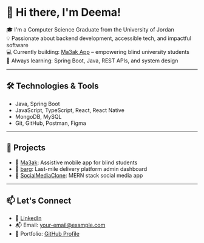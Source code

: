 # 👋 Hi there, I'm Deema!

🎓 I'm a Computer Science Graduate from the University of Jordan  
💡 Passionate about backend development, accessible tech, and impactful software  
💻 Currently building: [Ma3ak App](https://github.com/DeemaFuad/Ma3ak) – empowering blind university students  
🚀 Always learning: Spring Boot, Java, REST APIs, and system design

---

## 🛠️ Technologies & Tools
- Java, Spring Boot
- JavaScript, TypeScript, React, React Native
- MongoDB, MySQL
- Git, GitHub, Postman, Figma

---

## 📌 Projects
- 🔗 [Ma3ak](https://github.com/DeemaFuad/Ma3ak): Assistive mobile app for blind students  
- 🔗 [barg](https://github.com/DeemaFuad/barg): Last-mile delivery platform admin dashboard  
- 🔗 [SocialMediaClone](https://github.com/DeemaFuad/SocialMediaClone): MERN stack social media app

---

## 📫 Let's Connect
- 💼 [LinkedIn](https://www.linkedin.com/in/your-link-here)
- 📬 Email: your-email@example.com
- 🧠 Portfolio: [GitHub Profile](https://github.com/DeemaFuad)

